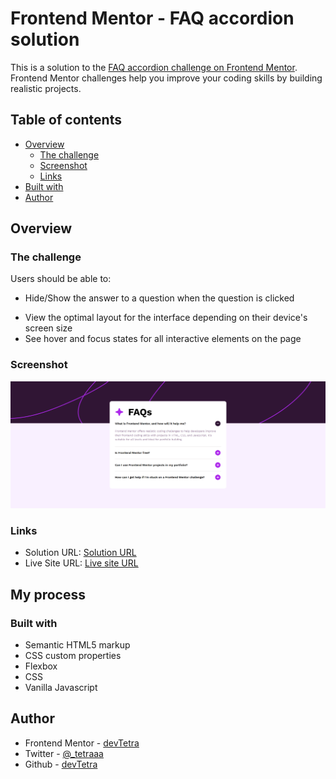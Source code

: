 # Frontend Mentor - FAQ accordion solution

This is a solution to the [FAQ accordion challenge on Frontend Mentor](https://www.frontendmentor.io/challenges/faq-accordion-wyfFdeBwBz). Frontend Mentor challenges help you improve your coding skills by building realistic projects.

## Table of contents

- [Overview](#overview)
  - [The challenge](#the-challenge)
  - [Screenshot](#screenshot)
  - [Links](#links)
- [Built with](#built-with)
- [Author](#author)

## Overview

### The challenge

Users should be able to:

- Hide/Show the answer to a question when the question is clicked
<!-- - Navigate the questions and hide/show answers using keyboard navigation alone -->
- View the optimal layout for the interface depending on their device's screen size
- See hover and focus states for all interactive elements on the page

### Screenshot

![](./images/screenshot.png)

### Links

- Solution URL: [Solution URL](https://www.frontendmentor.io/solutions/faq-accordion-NDozXvg0_e)
- Live Site URL: [Live site URL](https://devtetra.github.io/faq-accordion-main/)

## My process

### Built with

- Semantic HTML5 markup
- CSS custom properties
- Flexbox
- CSS
- Vanilla Javascript

## Author

- Frontend Mentor - [devTetra](https://www.frontendmentor.io/profile/devTetra)
- Twitter - [@\_tetraaa](https://twitter.com/_tetraaa)
- Github - [devTetra](https://github.com/devTetra)
